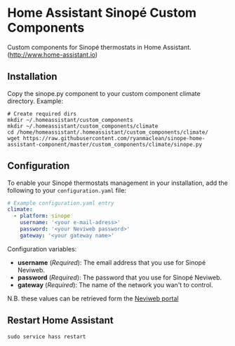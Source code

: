 # Home Assistant Sinopé Custom Components

Custom components for Sinopé thermostats in Home Assistant. (http://www.home-assistant.io)

## Installation
Copy the sinope.py component to your custom component climate directory.
Example: 
```
# Create required dirs
mkdir ~/.homeassistant/custom_components
mkdir ~/.homeassistant/custom_components/climate
cd /home/homeassistant/.homeassistant/custom_components/climate/
wget https://raw.githubusercontent.com/ryanmaclean/sinope-home-assistant-component/master/custom_components/climate/sinope.py
```

## Configuration

To enable your Sinopé thermostats management in your installation, add the following to your `configuration.yaml` file:

```yaml
# Example configuration.yaml entry
climate:
  - platform: sinope
    username: '<your e-mail-adress>'
    password: '<your Neviweb password>'
    gateway: '<your gateway name>'
```

Configuration variables:

- **username** (*Required*): The email address that you use for Sinopé Neviweb.
- **password** (*Required*): The password that you use for Sinopé Neviweb.
- **gateway** (*Required*): The name of the network you wan't to control.

N.B. these values can be retrieved form the [Neviweb portal](https://neviweb.com/)

## Restart Home Assistant

`sudo service hass restart`

